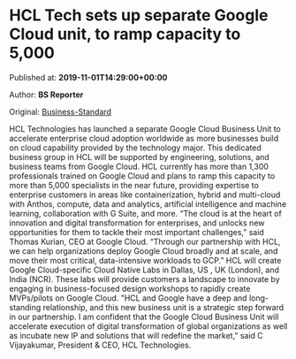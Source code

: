 
# HCL Tech sets up separate Google Cloud unit, to ramp capacity to 5,000

Published at: **2019-11-01T14:29:00+00:00**

Author: **BS Reporter**

Original: [Business-Standard](https://www.business-standard.com/article/companies/hcl-tech-sets-up-separate-google-cloud-unit-to-ramp-capacity-to-5-000-119110101273_1.html)

HCL Technologies has launched a separate Google Cloud Business Unit to accelerate enterprise cloud adoption worldwide as more businesses build on cloud capability provided by the technology major.
This dedicated business group in HCL will be supported by engineering, solutions, and business teams from Google Cloud.
HCL currently has more than 1,300 professionals trained on Google Cloud and plans to ramp this capacity to more than 5,000 specialists in the near future, providing expertise to enterprise customers in areas like containerization, hybrid and multi-cloud with Anthos, compute, data and analytics, artificial intelligence and machine learning, collaboration with G Suite, and more.
“The cloud is at the heart of innovation and digital transformation for enterprises, and unlocks new opportunities for them to tackle their most important challenges,” said Thomas Kurian, CEO at Google Cloud. “Through our partnership with HCL, we can help organizations deploy Google Cloud broadly and at scale, and move their most critical, data-intensive workloads to GCP.”
HCL will create Google Cloud-specific Cloud Native Labs in Dallas, US , UK (London), and India (NCR).
These labs will provide customers a landscape to innovate by engaging in business-focused design workshops to rapidly create MVPs/pilots on Google Cloud.
"HCL and Google have a deep and long-standing relationship, and this new business unit is a strategic step forward in our partnership. I am confident that the Google Cloud Business Unit will accelerate execution of digital transformation of global organizations as well as incubate new IP and solutions that will redefine the market,” said C Vijayakumar, President & CEO, HCL Technologies.
